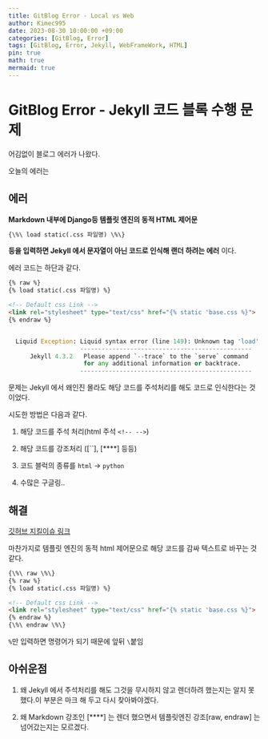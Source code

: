 ```yaml
---
title: GitBlog Error - Local vs Web
author: Kimec995
date: 2023-08-30 10:00:00 +09:00
categories: [GitBlog, Error]
tags: [GitBlog, Error, Jekyll, WebFrameWork, HTML]
pin: true
math: true
mermaid: true
---
```


# GitBlog Error - Jekyll 코드 블록 수행 문제

어김없이 블로그 에러가 나왔다.

오늘의 에러는

## 에러

**Markdown 내부에 Django등 템플릿 엔진의 동적 HTML 제어문**

```html
{\%\ load static(.css 파일명) \%\}
```
**등을 입력하면 Jekyll 에서 문자열이 아닌 코드로 인식해 랜더 하려는 에러** 이다.

에러 코드는 하단과 같다.

```html
{% raw %}
{% load static(.css 파일명) %}

<!-- Default css Link -->
<link rel="stylesheet" type="text/css" href="{% static 'base.css %}">
{% endraw %}
```

```python

  Liquid Exception: Liquid syntax error (line 149): Unknown tag 'load' in /_posts/2023-08-29-WFW-HTML_CSS.md
                    ------------------------------------------------
      Jekyll 4.3.2   Please append `--trace` to the `serve` command 
                     for any additional information or backtrace. 
                    ------------------------------------------------
```

문제는 Jekyll 에서 왜인진 몰라도 해당 코드를 주석처리를 해도 코드로 인식한다는 것이었다.

시도한 방법은 다음과 같다.

1. 해당 코드를 주석 처리(html 주석 `<!-- -->`)

2. 해당 코드를 강조처리 ([``], [****] 등등)

3. 코드 블럭의 종류를 `html` -> `python`

4. 수많은 구글링..

## 해결

[깃허브 지킬이슈 링크](https://github.com/jekyll/jekyll/issues/4567)

마찬가지로 템플릿 엔진의 동적 html 제어문으로 해당 코드를 감싸 텍스트로 바꾸는 것 같다.

```html
{\%\ raw \%\}
{% raw %}
{% load static(.css 파일명) %}

<!-- Default css Link -->
<link rel="stylesheet" type="text/css" href="{% static 'base.css %}">
{% endraw %}
{\%\ endraw \%\}
```

`%`만 입력하면 명령어가 되기 때문에 앞뒤 `\`붙임


## 아쉬운점

1. 왜 Jekyll 에서 주석처리를 해도 그것을 무시하지 않고 렌더하려 했는지는 알지 못했다.이 부분은 마크 해 두고 다시 찾아봐야겠다.

2. 왜 Markdown 강조인 [****] 는 렌더 했으면서 템플릿엔진 강조[raw, endraw] 는 넘어갔는지는 모르겠다.
